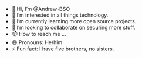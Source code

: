 - 👋 Hi, I’m @Andrew-BSO
- 👀 I’m interested in all things technology.
- 🌱 I’m currently learning more open source projects.
- 💞️ I’m looking to collaborate on securing more stuff.
- 📫 How to reach me ...
- 😄 Pronouns: He/him
- ⚡ Fun fact: I have five brothers, no sisters.

<!---
Andrew-BSO/Andrew-BSO is a ✨ special ✨ repository because its `README.md` (this file) appears on your GitHub profile.
You can click the Preview link to take a look at your changes.
--->
